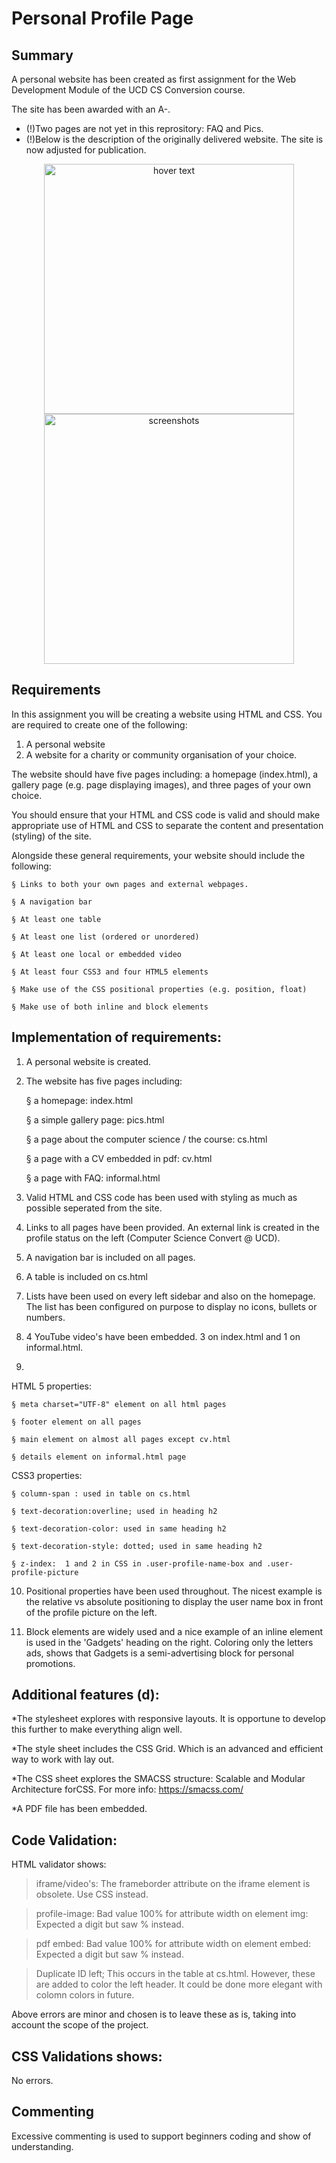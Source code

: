 # Personal Profile Page 

## Summary
A personal website has been created as first assignment for the Web Development Module
of the UCD CS Conversion course. 

The site has been awarded with an A-.

* (!)Two pages are not yet in this reprository: FAQ and Pics.
* (!)Below is the description of the originally delivered website. The site is now adjusted for publication.

<p align="center">
  <img src="https://github.com/scarletgrant/personal-page/blob/master/images/screenshot_index.png" height="400" title="hover text">
  <img src="https://github.com/scarletgrant/personal-page/blob/master/images/screenshot_index_mobile_2.png" height="400" alt="screenshots">
</p>

## Requirements
In this assignment you will be creating a website using HTML and CSS.
You are required to create one of the following:
1. A personal website
2. A website for a charity or community organisation of your choice.


The website should have five pages including: a homepage (index.html), a gallery page (e.g. page displaying images), and three pages of your own choice.

You should ensure that your HTML and CSS code is valid and should make appropriate use of HTML and CSS to separate the content and presentation (styling) of the site.

Alongside these general requirements, your website should include the following:

    § Links to both your own pages and external webpages.

    § A navigation bar

    § At least one table

    § At least one list (ordered or unordered)

    § At least one local or embedded video

    § At least four CSS3 and four HTML5 elements

    § Make use of the CSS positional properties (e.g. position, float)

    § Make use of both inline and block elements


## Implementation of requirements:

1. A personal website is created.

2. The website has five pages including:

    § a homepage: index.html

    § a simple gallery page: pics.html

    § a page about the computer science / the course: cs.html

    § a page with a CV embedded in pdf: cv.html

    § a page with FAQ: informal.html

3. Valid HTML and CSS code has been used with styling as much as possible seperated from the site.

4. Links to all pages have been provided. An external link is created in the profile status on the left (Computer Science Convert @ UCD).

5. A navigation bar is included on all pages.

6. A table is included on cs.html

7. Lists have been used on every left sidebar and also on the homepage.
The list has been configured on purpose to display no icons, bullets or numbers.

8. 4 YouTube video's have been embedded. 3 on index.html and 1 on informal.html.

9. 
HTML 5 properties:

    § meta charset="UTF-8" element on all html pages

    § footer element on all pages

    § main element on almost all pages except cv.html

    § details element on informal.html page

CSS3 properties:

    § column-span : used in table on cs.html

    § text-decoration:overline; used in heading h2

    § text-decoration-color: used in same heading h2

    § text-decoration-style: dotted; used in same heading h2

    § z-index:  1 and 2 in CSS in .user-profile-name-box and .user-profile-picture

10. Positional properties have been used throughout. The nicest example is the relative vs
absolute positioning to display the user name box in front of the profile picture on the left.

11. Block elements are widely used and a nice example of an inline element is used in the 'Gadgets' heading on the right.
Coloring only the letters ads, shows that Gadgets is a semi-advertising block for personal promotions.

## Additional features (d):

*The stylesheet explores with responsive layouts. It is opportune to develop this further to make everything align well.

*The style sheet includes the CSS Grid. Which is an advanced and efficient way to work with lay out.

*The CSS sheet explores the SMACSS structure: Scalable and Modular Architecture forCSS. For more info: https://smacss.com/

*A PDF file has been embedded.

## Code Validation:

HTML validator shows:

>iframe/video's: The frameborder attribute on the iframe element is obsolete. Use CSS instead.

>profile-image: Bad value 100% for attribute width on element img: Expected a digit but saw % instead.

>pdf embed: Bad value 100% for attribute width on element embed: Expected a digit but saw % instead.

>Duplicate ID left; This occurs in the table at cs.html. However, these are added to color the left header.
It could be done more elegant with colomn colors in future.

Above errors are minor and chosen is to leave these as is, taking into account the scope of the project.

## CSS Validations shows:

No errors.

## Commenting
Excessive commenting is used to support beginners coding and show of understanding.
